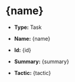 # {name}

* **Type:** Task

* **Name:** {name}

* **Id:** {id}

* **Summary:** {summary}

* **Tactic:** {tactic}

